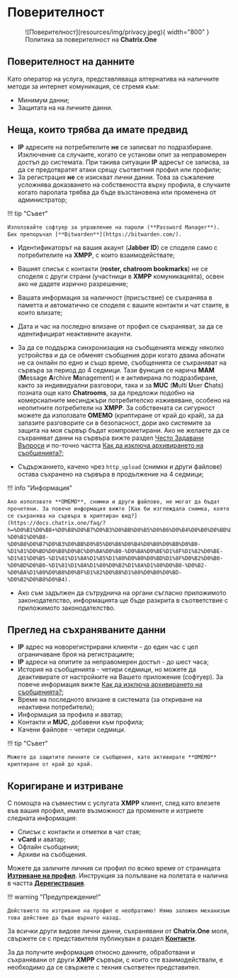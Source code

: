 # Поверителност

<figure markdown>
  ![Поверителност](resources/img/privacy.jpeg){ width="800" }
  <figcaption>Политика за поверителност на <b>Chatrix.One</b></figcaption>
</figure>

## Поверителност на данните

Като оператор на услуга, представляваща алтернатива на наличните методи за интернет комуникация, се стремя към:

- Минимум данни;
- Защитата на на личните данни.

## Неща, които трябва да имате предвид

- **IP** адресите на потребителите **не** се записват по подразбиране. Изключение са случаите, когато се установи опит за неправомерен достъп до системата. При такива ситуации **IP** адресът се записва, за да се предотвратят атаки срещу съответния профил или профили;
- За регистрация **не** се изискват лични данни. Това за съжаление усложнява доказването на собствеността върху профила, в случаите когато паролата трябва да бъде възстановена или променена от администратор;

!!! tip "Съвет"

    Използвайте софтуер за управление на пароли (**Password Manager**). Бих препоръчал [**Bitwarden**](https://bitwarden.com/).

- Идентификаторът на вашия акаунт (**Jabber ID**) се споделя само с потребителите на **XMPP**, с които взаимодействате;
- Вашият списък с контакти (**roster, chatroom bookmarks**) не се споделя с други страни (участници в **XMPP** комуникацията), освен ако не дадете изрично разрешение;
- Вашата информация за наличност (присъствие) се съхранява в паметта и автоматично се споделя с вашите контакти и чат стаите, в които влизате;
- Дата и час на последно влизане от профил се съхраняват, за да се идентифицират неактивните акаунти.
- За да се поддържа синхронизация на съобщенията между няколко устройства и да се обменят съобщения дори когато двама абонати не са онлайн по едно и също време, съобщенията се съхраняват на сървъра за период до 4 седмици. Тази функция се нарича **MAM** (**M**essage **A**rchive **M**anagement) и е активирана по подразбиране, както за индивидуални разговори, така и за **MUC** (**M**ulti **U**ser **C**hats) позната още като **Chatrooms**, за да предложи подобно на комерсиалните месинджъри потребителско изживяване, особено на неопитните потребители на **XMPP**. За собствената си сигурност можете да използвате **OMEMO** (криптиране от край до край), за да запазите разговорите си в безопасност, дори ако системите за защита на моя сървър бъдат компрометирани. Ако не желаете да се съхраняват данни на сървъра вижте раздел [Често Задавани Въпроси](https://docs.chatrix.one/faq/) и по-точно частта [Как да изключа архивирането на съобщенията?](https://docs.chatrix.one/faq/?h=%D0%B8%D0%B7%D0%BA%D0%BB%D1%8E%D1%87%D0%B0+%D0%B0%D1%80#%D0%BA%D0%B0%D0%BA-%D0%B4%D0%B0-%D0%B8%D0%B7%D0%BA%D0%BB%D1%8E%D1%87%D0%B0-%D0%B0%D1%80%D1%85%D0%B8%D0%B2%D0%B8%D1%80%D0%B0%D0%BD%D0%B5%D1%82%D0%BE-%D0%BD%D0%B0-%D1%81%D1%8A%D0%BE%D0%B1%D1%89%D0%B5%D0%BD%D0%B8%D1%8F%D1%82%D0%B0);

- Съдържанието, качено чрез `http_upload` (снимки и други файлове) остава съхранено на сървъра в продължение на 4 седмици;

!!! info "Информация"

    Ако използвате **OMEMO**, снимки и други файлове, не могат да бъдат прочетени. За повече информация вижте [Как би изглеждала снимка, която се съхранява на сървъра в криптиран вид?](https://docs.chatrix.one/faq/?h=%D0%B1%D0%B8+%D0%B8%D0%B7%D0%B3%D0%BB%D0%B5%D0%B6%D0%B4%D0%B0%D0%BB%D0%B0+%D1%81%D0%BD%D0%B8%D0%BC%D0%BA%D0%B0%2C+%D0%BA%D0%BE%D1%8F%D1%82%D0%BE+%D1%81%D0%B5+%D1%81%D1%8A%D1%85%D1%80%D0%B0%D0%BD%D1%8F%D0%B2%D0%B0+%D1%81%D1%8A%D1%80+%D0%BD%D0%B0#%D0%BA%D0%B0%D0%BA-%D0%B1%D0%B8-%D0%B8%D0%B7%D0%B3%D0%BB%D0%B5%D0%B6%D0%B4%D0%B0%D0%BB%D0%B0-%D1%81%D0%BD%D0%B8%D0%BC%D0%BA%D0%B0-%D0%BA%D0%BE%D1%8F%D1%82%D0%BE-%D1%81%D0%B5-%D1%81%D1%8A%D1%85%D1%80%D0%B0%D0%BD%D1%8F%D0%B2%D0%B0-%D0%BD%D0%B0-%D1%81%D1%8A%D1%80%D0%B2%D1%8A%D1%80%D0%B0-%D0%B2-%D0%BA%D1%80%D0%B8%D0%BF%D1%82%D0%B8%D1%80%D0%B0%D0%BD-%D0%B2%D0%B8%D0%B4).

- Ако съм задължен да сътруднича на органи съгласно приложимото законодателство, информацията ще бъде разкрита в съответствие с приложимото законодателство.

## Преглед на съхраняваните данни

- **IP** адрес на новорегистрирани клиенти - до един час с цел ограничаване броя на регистрациите;
- **IP** адреси на опитите за неправомерен достъп - до шест часа;
- История на съобщенията - четири седмици, но можете да деактивирате от настройките на Вашето приложение (софтуер). За повече информация вижте [Как да изключа архивирането на съобщенията?](https://docs.chatrix.one/faq/?h=%D0%B8%D0%B7%D0%BA%D0%BB%D1%8E%D1%87%D0%B0+%D0%B0%D1%80#%D0%BA%D0%B0%D0%BA-%D0%B4%D0%B0-%D0%B8%D0%B7%D0%BA%D0%BB%D1%8E%D1%87%D0%B0-%D0%B0%D1%80%D1%85%D0%B8%D0%B2%D0%B8%D1%80%D0%B0%D0%BD%D0%B5%D1%82%D0%BE-%D0%BD%D0%B0-%D1%81%D1%8A%D0%BE%D0%B1%D1%89%D0%B5%D0%BD%D0%B8%D1%8F%D1%82%D0%B0);
- Време на последното влизане в системата (за откриване на неактивни потребители);
- Информация за профила и аватар;
- Контакти и **MUC**, добавени към профила;
- Качени файлове - четири седмици.

!!! tip "Съвет"

    Можете да защитите личните си съобщения, като активирате **OMEMO** криптиране от край до край.

## Коригиране и изтриване

С помощта на съвместим с услугата **XMPP** клиент, след като влезете във вашия профил, имате възможност да промените и изтриете следната информация:

- Списък с контакти и отметки в чат стая;
- **vCard** и аватар;
- Офлайн съобщения;
- Архиви на съобщения.

Можете да заличите личния си профил по всяко време от страницата [**Изтриване на профил**](https://chatrix.one/user/delete/). Инструкция за полълване на полетата е налична в частта [**Дерегистрация**](https://docs.chatrix.one/account/delete-account/).

!!! warning "Предупреждение!"

    Действието по изтриване на профил е необратимо! Няма заложен механизъм това действие да бъде върнато назад.

За всички други видове лични данни, съхранявани от **Chatrix.One** моля, свържете се с представителя публикуван в раздел [**Контакти**](https://docs.chatrix.one/about/#%D0%BA%D0%BE%D0%BD%D1%82%D0%B0%D0%BA%D1%82%D0%B8).

За да получите информация относно данните, обработвани и съхранявани от други **XMPP** сървъри, с които сте взаимодействали, е необходимо да се свържете с техния съответен представител.
